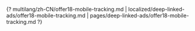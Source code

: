 {? multilang/zh-CN/offer18-mobile-tracking.md | localized/deep-linked-ads/offer18-mobile-tracking.md | pages/deep-linked-ads/offer18-mobile-tracking.md ?}
